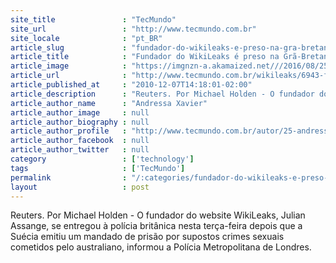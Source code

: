 ```yaml
---
site_title               : "TecMundo"
site_url                 : "http://www.tecmundo.com.br"
site_locale              : "pt_BR"
article_slug             : "fundador-do-wikileaks-e-preso-na-gra-bretanha"
article_title            : "Fundador do WikiLeaks é preso na Grã-Bretanha"
article_image            : "https://imgnzn-a.akamaized.net///2016/08/25/25174044551256-t1200x480.jpg"
article_url              : "http://www.tecmundo.com.br/wikileaks/6943-fundador-do-wikileaks-e-preso-na-gra-bretanha.htm"
article_published_at     : "2010-12-07T14:18:01-02:00"
article_description      : "Reuters. Por Michael Holden - O fundador do website WikiLeaks, Julian Assange, se entregou à polícia britânica nesta terça-feira depois que a Suécia emitiu um mandado de prisão por supostos crimes sexuais cometidos pelo australiano, informou a Polícia Metropolitana de Londres."
article_author_name      : "Andressa Xavier"
article_author_image     : null
article_author_biography : null
article_author_profile   : "http://www.tecmundo.com.br/autor/25-andressa-xavier/"
article_author_facebook  : null
article_author_twitter   : null
category                 : ['technology']
tags                     : ['TecMundo']
permalink                : "/:categories/fundador-do-wikileaks-e-preso-na-gra-bretanha/"
layout                   : post
---
```


Reuters. Por Michael Holden - O fundador do website WikiLeaks, Julian Assange, se entregou à polícia britânica nesta terça-feira depois que a Suécia emitiu um mandado de prisão por supostos crimes sexuais cometidos pelo australiano, informou a Polícia Metropolitana de Londres.
